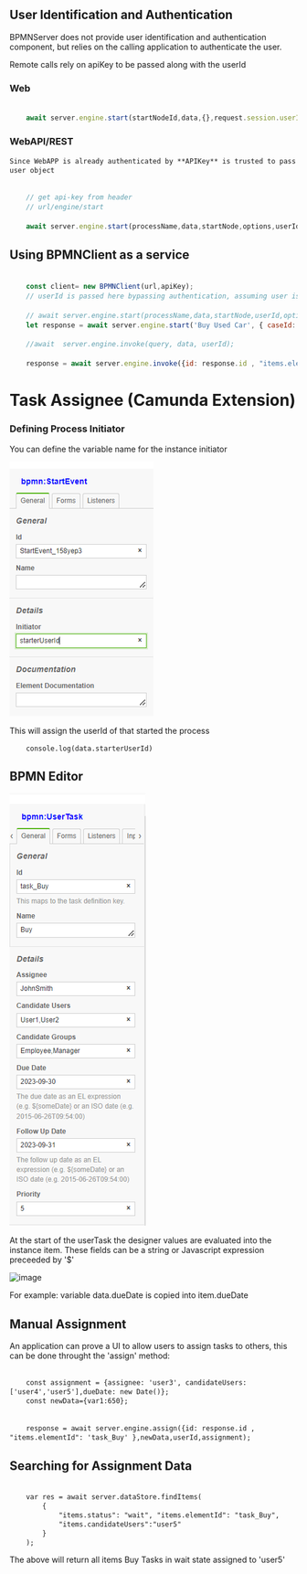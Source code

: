 
## User Identification and Authentication

BPMNServer does not provide user identification and authentication component, but relies on the calling application to authenticate the user.

Remote calls rely on apiKey to be passed along with the userId

### Web
```javascript

    await server.engine.start(startNodeId,data,{},request.session.userId);  

``` 

### WebAPI/REST

    Since WebAPP is already authenticated by **APIKey** is trusted to pass user object

```javascript

    // get api-key from header
    // url/engine/start

    await server.engine.start(processName,data,startNode,options,userId);  

``` 
## Using BPMNClient as a service

```javascript

    const client= new BPMNClient(url,apiKey);
    // userId is passed here bypassing authentication, assuming user is already authenticated
    
    // await server.engine.start(processName,data,startNode,userId,options);  
    let response = await server.engine.start('Buy Used Car', { caseId: 1050 },null,'user1');

    //await  server.engine.invoke(query, data, userId);

    response = await server.engine.invoke({id: response.id , "items.elementId": 'task_Buy' },{},'user1');

```

# Task Assignee (Camunda Extension)


### Defining Process Initiator
You can define the variable name for the instance initiator 

![BPMN Editor Initiator](initiator.PNG)

This will assign the userId of that started the process
```
    console.log(data.starterUserId)
```

## BPMN Editor

![BPMN Editor Assignee](Assignee1.PNG)

At the start of the userTask the designer values are evaluated into the instance item.
These fields can be a string or Javascript expression preceeded by '$'


![image](https://github.com/ralphhanna/bpmn-server/assets/11893416/88299e86-dd9d-4fb0-9324-9209904ef881)

For example: variable data.dueDate is copied into item.dueDate 

## Manual Assignment

An application can prove a UI to allow users to assign tasks to others, this can be done throught the 'assign' method:

```

    const assignment = {assignee: 'user3', candidateUsers: ['user4','user5'],dueDate: new Date()};
    const newData={var1:650};


    response = await server.engine.assign({id: response.id , "items.elementId": 'task_Buy' },newData,userId,assignment);
```

## Searching for Assignment Data

```

    var res = await server.dataStore.findItems(
        {
            "items.status": "wait", "items.elementId": "task_Buy",
            "items.candidateUsers":"user5"
        }
    );
```

The above will return all items Buy Tasks in wait state assigned to 'user5'
